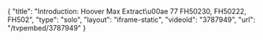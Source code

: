 {
    "title": "Introduction: Hoover Max Extract\u00ae 77 FH50230, FH50222, FH502",
    "type": "solo",
    "layout": "iframe-static",
    "videoId": "3787949",
    "url": "\/tvpembed\/3787949"
}